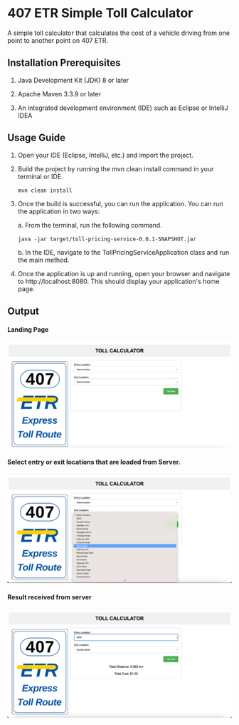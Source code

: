 # 407 ETR Simple Toll Calculator
A simple toll calculator that calculates 
the cost of a vehicle driving from one point to another point on 407 ETR.

## Installation Prerequisites
1. Java Development Kit (JDK) 8 or later
 
2. Apache Maven 3.3.9 or later

3. An integrated development environment (IDE) such as Eclipse or IntelliJ IDEA

## Usage Guide

1. Open your IDE (Eclipse, IntelliJ, etc.) and import the project.

2. Build the project by running the mvn clean install command in your terminal or IDE.
   ```
   mvn clean install
   ```

3. Once the build is successful, you can run the application. You can run the application in two ways:

   a. From the terminal, run the following command.
   ```
   java -jar target/toll-pricing-service-0.0.1-SNAPSHOT.jar
   ```

   b. In the IDE, navigate to the TollPricingServiceApplication class and run the main method.

4. Once the application is up and running, open your browser and navigate to http://localhost:8080. This should display your application's home page.

## Output
#### Landing Page
![Landing Page](./images/landing_page.png)

#### Select entry or exit locations that are loaded from Server.
![Select Locations](./images/select_options.png)

#### Result received from server
![Result](./images/cost.png)

